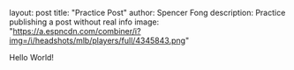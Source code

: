 layout: post
title:  "Practice Post"
author: Spencer Fong
description: Practice publishing a post without real info
image: "https://a.espncdn.com/combiner/i?img=/i/headshots/mlb/players/full/4345843.png"

Hello World!